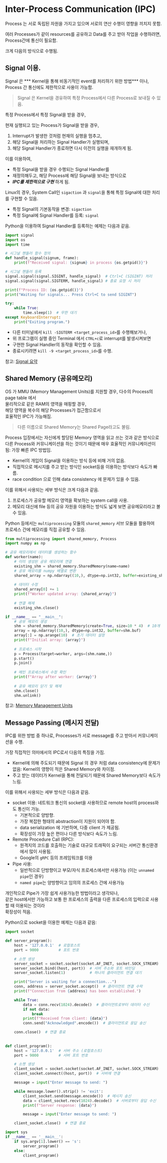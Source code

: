 # Inter-Process Communication (IPC)

Process 는 서로 독립된 자원을 가지고 있으며 서로의 연산 수행이 영향을 끼치지 못함.

여러 Processes가 같이 resources를 공유하고 Data를 주고 받아 작업을 수행하려면, 
Process간에 통신이 필요함.

크게 다음의 방식으로 수행됨.

## Signal 이용.

Signal 은 *** Kernel을 통해 비동기적인 event를 처리하기 위한 방법*** 이나, 
Process 간 통신에도 제한적으로 사용이 가능함.

> Signal 은 Kernel을 경유하여 
> 특정 Process에서 다른 Process로 보내질 수 있음.

특정 Process에서 특정 Signal을 받을 경우,

현재 실행되고 있는 Process가 Signal을 받을 경우, 

1. Interrupt가 발생한 것처럼 현재의 실행을 멈추고, 
2. 해당 Signal을 처리하는 Signal Handler가 실행되며, 
3. 해당 Signal Handler가 종료하면 다시 이전의 실행을 재개하게 됨.

이를 이용하여, 
* 특정 Signal을 받을 경우 수행되는 Signal Handler를 
* 재정의해두고, 해당 Process에 해당 Signal을 보내는 방식으로 
* ***IPC를 제한적으로 구현*** 하게 됨.

Linux의 경우, System Call인 `sigaction` 과 `signal`을 통해 
특정 Signal에 대한 처리를 구현할 수 있음.

* 특정 Signal의 기본동작을 변경: `sigaction`
* 특정 Signal에 Signal Handler를 등록: `signal`

Python을 이용하여 Signal Handler를 등록하는 예제는 다음과 같음.

```Python
import signal
import os
import time

# 시그널 핸들러 함수 정의
def handle_signal(signum, frame):
    print(f"Received signal: {signum} in process {os.getpid()}")

# 시그널 핸들러 등록
signal.signal(signal.SIGINT, handle_signal)  # Ctrl+C (SIGINT) 처리
signal.signal(signal.SIGTERM, handle_signal) # 종료 요청 시 처리

print(f"Process ID: {os.getpid()}")
print("Waiting for signals... Press Ctrl+C to send SIGINT")

try:
    while True:
        time.sleep(1)  # 무한 대기
except KeyboardInterrupt:
    print("Exiting program.")
```

* 다른 터미널에서 `kill -SIGTERM <target_process_id>`를 수행해보거나,
* 위 프로그램이 실행 중인 Terminal 에서 `CTRL+c`로 interrupt를 발생시켜보면 
* 구현한 Signal Handler의 동작을 확인할 수 있음.
* 종료시키려면 `kill -9 <target_process_id>`를 수행.

참고: [Signal 요약](https://ds31x.tistory.com/132)

## Shared Memory (공유메모리)

OS 가 MMU (Memory Management Units)를 지원할 경우, 
다수의 Process의 page table 에서  
물리적으로 같은 RAM의 영역을 매핑할 경우,  
해당 영역을 복수의 해당 Processes가 접근함으로서  
효율적인 IPC가 가능해짐.

> 다른 이름으로 Shared Memory는 Shared Page라고도 불림.

Process 입장에서는 자신에게 할당된 Memory 영역을 읽고 쓰는 것과 
같은 방식으로 다른 Process와 커뮤니케이션을 하는 것이기 때문에
매우 효율적인 커뮤니케이션이 됨: 가장 빠른 IPC 방법임.

* Kernel의 개입이 Signal을 이용하는 방식 등에 비해 거의 없음.
* 직접적으로 메시지를 주고 받는 방식인 socket등을 이용하는 방삭보다 속도가 빠름.
* race condition 으로 인해 data consistency 에 문제가 있을 수 있음.

이를 위해서 사용되는 세부 방식은 크게 다음과 같음.

1. 프로세스가 공유할 메모리 영역을 확보하는 system call을 사용.
2. 메모리 대신에 file 등의 공유 자원을 이용하는 방식도 넓게 보면 공유메모리라고 볼 수 있음.

Python 등에서는 `multiprocessing` 모듈의 `shared_memory` 서브 모듈을 활용하여  
프로세스 간에 메모리를 직접 공유할 수 있음.

```Python
from multiprocessing import shared_memory, Process
import numpy as np

# 공유 메모리에서 데이터를 생성하는 함수
def worker(name):
    # 이미 생성된 공유 메모리에 연결
    existing_shm = shared_memory.SharedMemory(name=name)
    # 공유 메모리를 numpy 배열로 변환
    shared_array = np.ndarray((10,), dtype=np.int32, buffer=existing_shm.buf)
    
    # 데이터 수정
    shared_array[0] += 1
    print(f"Worker updated array: {shared_array}")
    
    # 연결 해제
    existing_shm.close()

if __name__ == "__main__":
    # 공유 메모리 생성
    shm = shared_memory.SharedMemory(create=True, size=10 * 4)  # 10개 int32 크기
    array = np.ndarray((10,), dtype=np.int32, buffer=shm.buf)
    array[:] = np.arange(10)  # 초기 데이터 설정
    print(f"Initial array: {array}")
    
    # 프로세스 시작
    p = Process(target=worker, args=(shm.name,))
    p.start()
    p.join()
    
    # 메인 프로세스에서 수정 확인
    print(f"Array after worker: {array}")
    
    # 공유 메모리 닫기 및 해제
    shm.close()
    shm.unlink()
```

참고: [Memory Management Units](https://dsaint31.me/mkdocs_site/CE/ch05/ch05_06_01_mmu/)

## Message Passing (메시지 전달)

IPC를 위한 방법 중 하나로, Processes가 서로 message를 주고 받아서 커뮤니케이션을 수행.

가장 직접적인 의미에서의 IPC로서 다음의 특징을 가짐.

* Kernel에 의해 주도되기 때문에 Signal 의 경우 처럼 data consistency에 문제가 없음: Kernel의 영향이 적은 Shared Memory와 차이점.
* 주고 받는 데이터가 Kernel을 통해 전달되기 때문에 Shared Memory보다 속도가 느림.

이를 위해서 사용되는 세부 방식은 다음과 같음.

* socket 이용: 네트워크 통신의 socket을 사용하므로 remote host의 process와도 통신이 가능.  
    * 기본적으로 양방향.
    * 가장 복잡한 형태의 abstraction이 지원이 되어야 함.
    * data serialization 에 기반하며, 다중 client 가 제공됨.
    * 확장성이 가장 높은 편이나 다른 방식보다 속도가 느림.
* Remote Procedure Call (RPC): 
    * 원격지의 코드를 호출하는 기술로 대규모 트래픽이 요구되는 서버간 통신환경에서 많이 사용됨.
    * Google의 `gRPC` 등의 프레임워크를 이용
* Pipe 사용: 
    * 일반적으로 단방향이고 부모/자식 프로세스에서만 사용가능 (이는 `unnamed pipe`인 경우)
    * `named pipe`는 양방향이고 임의의 프로세스 간에 사용가능

개인적으로 Pipe가 가장 쉽게 사용가능한 방법이라고 생각되나,  
같은 host에서만 가능하고 보통 한 프로세스의 출력을 다른 프로세스의 입력으로 사용할 때 이용되는 것이라  
확장성이 적음.

Python으로 socket을 이용한 예제는 다음과 같음:

```Python
import socket

def server_program():
    host = '127.0.0.1'  # 로컬호스트
    port = 9000         # 포트 번호

    # 소켓 생성
    server_socket = socket.socket(socket.AF_INET, socket.SOCK_STREAM)
    server_socket.bind((host, port))  # 서버 주소와 포트 바인딩
    server_socket.listen(1)           # 하나의 클라이언트 연결 대기

    print("Server is waiting for a connection...")
    conn, address = server_socket.accept()  # 클라이언트 연결 수락
    print(f"Connection from {address} has been established.")

    while True:
        data = conn.recv(1024).decode()  # 클라이언트로부터 데이터 수신
        if not data:
            break
        print(f"Received from client: {data}")
        conn.send("Acknowledged".encode())  # 클라이언트로 응답 송신

    conn.close()  # 연결 종료
    
    
def client_program():
    host = '127.0.0.1'  # 서버 주소 (로컬호스트)
    port = 9000         # 서버 포트 번호

    # 소켓 생성
    client_socket = socket.socket(socket.AF_INET, socket.SOCK_STREAM)
    client_socket.connect((host, port))  # 서버에 연결

    message = input("Enter message to send: ")

    while message.lower().strip() != 'exit':
        client_socket.send(message.encode())  # 메시지 송신
        data = client_socket.recv(1024).decode()  # 서버로부터 응답 수신
        print(f"Server response: {data}")

        message = input("Enter message to send: ")

    client_socket.close()  # 연결 종료

import sys    
if __name__ == '__main__':
    if sys.argv[1].lower() == 's':
        server_program()
    else:
        client_program()
```